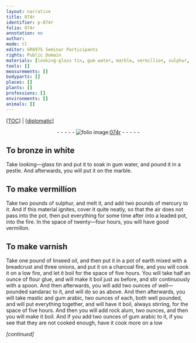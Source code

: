```yaml
---
layout: narrative
title: 074r
identifier: p-074r
folio: 074r
annotation: no
author:
mode: tl
editor: GR8975 Seminar Participants
rights: Public Domain
materials: [looking-glass tin, gum water, marble, vermillion, sulphur, mercury, leaded, vermillon, linseed oil, earth, bread, onions, charcoal, flour glue, sandarac, mastic, gum arabic, rock alum]
tools: []
measurements: []
bodyparts: []
places: []
plants: []
professions: []
environments: []
animals: []
---
```


<p><a href="{{ site.baseurl }}/translation/">[TOC]</a> | <a href="{{ site.baseurl }}/texts/p-074r_tc/" target="_blank">[diplomatic]</a></p><div class="folio" align="center">- - - - - <a href="http://gallica.bnf.fr/ark:/12148/btv1b10500001g/f153.image" target="_blank"><img src="https://cu-mkp.github.io/2017-workshop-edition/assets/photo-icon.png" alt="folio image: " style="display:inline-block; margin-bottom:-3px;"/>074r</a> - - - - - </div>  
  

## To bronze in white

 
Take <span class="m">looking—glass tin</span> and put it to soak in <span class="m">gum water</span>, and pound it in a pestle. And afterwards, you will put it on the <span class="m">marble</span>.
 
 
  

## To make <span class="m">vermillion</span>

 
Take two pounds of <span class="m">sulphur</span>, and melt it, and add two pounds of <span class="add"><span class="m">mercury</span></span> to it. And if this material ignites, cover it quite neatly, so that the air does not pass into the pot, then put everything for some time after into a <span class="m">leaded</span> pot, into the fire. In the space of twenty—four hours, you will have good <span class="m">vermillon</span>. 
 
 
  

## To make varnish

 
Take one pound of <span class="m">linseed oil</span>, and then put it in a pot of <span class="m">earth</span> mixed with a <span class="m">bread</span>crust and three <span class="m">onions</span>, and put it on a <span class="m">charcoal</span> fire, and you will cook it on a low fire, and let it boil for the space of five hours. You will take half an ounce of <span class="m">flour glue</span>, and will make it boil just as before, and stir continuously with a spoon. And then afterwards, you will add two ounces of well—pounded <span class="m">sandarac</span> to it, and will do so as above. And then afterwards, you will take <span class="m">mastic</span> and <span class="m"><span class="sup">gum </span>arabic</span>, two ounces of each, both well pounded, and will put everything together, and will have it boil, always stirring, for the space of five hours. And then you will add <span class="m">rock alum</span>, two ounces, and then you will make it boil. And if you add two ounces of <span class="m"><span class="sup">gum </span>arabic</span> to it, if you see that they are not cooked enough, have it cook more on a low
 
*[continued]*
 
